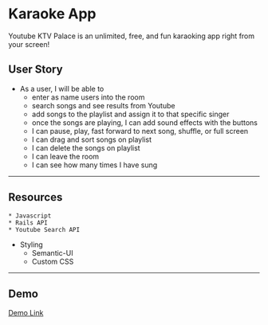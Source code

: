 # Karaoke App

Youtube KTV Palace is an unlimited, free, and fun karaoking app right from your screen!   

## User Story
* As a user, I will be able to
	* enter as name users into the room
	* search songs and see results from Youtube
	* add songs to the playlist and assign it to that specific singer
	* once the songs are playing, I can add sound effects with the buttons
	* I can pause, play, fast forward to next song, shuffle, or full screen
	* I can drag and sort songs on playlist
  * I can delete the songs on playlist
  * I can leave the room
  * I can see how many times I have sung

---

## Resources
	* Javascript
	* Rails API
	* Youtube Search API

* Styling
	* Semantic-UI
	* Custom CSS

---

## Demo
[Demo Link](https://www.youtube.com/watch?v=WXLtqoH3BVo)
